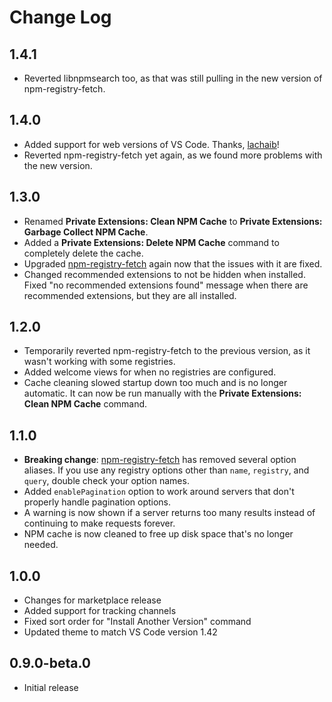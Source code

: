 # Change Log

## 1.4.1

- Reverted libnpmsearch too, as that was still pulling in the new version of npm-registry-fetch.

## 1.4.0

- Added support for web versions of VS Code. Thanks, [lachaib](https://github.com/lachaib)!
- Reverted npm-registry-fetch yet again, as we found more problems with the new version.

## 1.3.0

- Renamed **Private Extensions: Clean NPM Cache** to **Private Extensions: Garbage Collect NPM Cache**.
- Added a **Private Extensions: Delete NPM Cache** command to completely delete the cache.
- Upgraded [npm-registry-fetch](https://github.com/npm/npm-registry-fetch#-fetch-options) again
  now that the issues with it are fixed.
- Changed recommended extensions to not be hidden when installed. Fixed "no recommended extensions found"
  message when there are recommended extensions, but they are all installed.

## 1.2.0

- Temporarily reverted npm-registry-fetch to the previous version, as it wasn't working with some registries.
- Added welcome views for when no registries are configured.
- Cache cleaning slowed startup down too much and is no longer automatic. It can
  now be run manually with the **Private Extensions: Clean NPM Cache** command.

## 1.1.0

- **Breaking change**: [npm-registry-fetch](https://github.com/npm/npm-registry-fetch#-fetch-options)
  has removed several option aliases. If you use any registry options other than
  `name`, `registry`, and `query`, double check your option names.
- Added `enablePagination` option to work around servers that don't properly handle pagination options.
- A warning is now shown if a server returns too many results instead of continuing to make requests forever.
- NPM cache is now cleaned to free up disk space that's no longer needed.

## 1.0.0

- Changes for marketplace release
- Added support for tracking channels
- Fixed sort order for "Install Another Version" command
- Updated theme to match VS Code version 1.42

## 0.9.0-beta.0

- Initial release